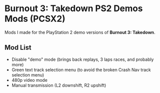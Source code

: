 # Burnout 3: Takedown PS2 Demos Mods (PCSX2)

Mods I made for the PlayStation 2 demo versions of **Burnout 3: Takedown**.

## Mod List
- Disable "demo" mode (brings back replays, 3 laps races, and probably more)
- Green text track selection menu (to avoid the broken Crash Nav track selection menu)
- 480p video mode
- Manual transmission (L2 downshift, R2 upshift)
